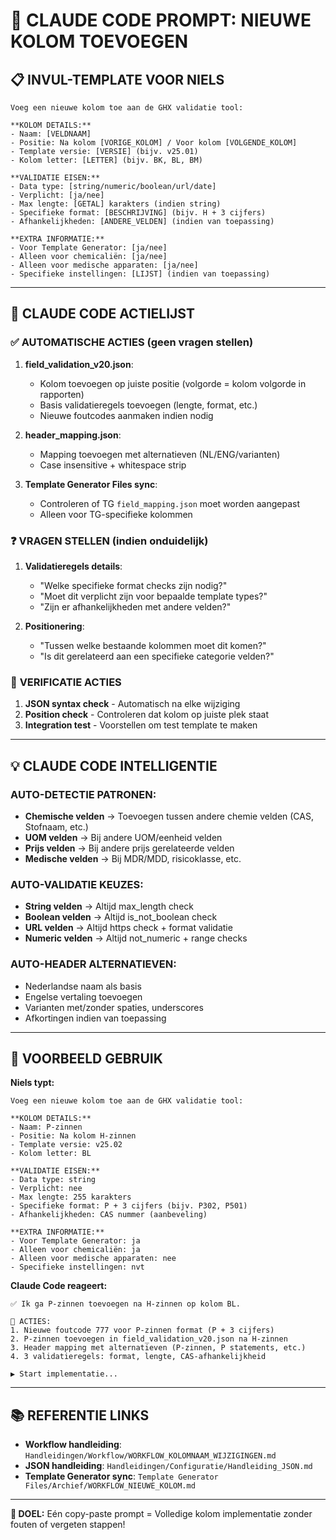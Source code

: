 # 🚀 CLAUDE CODE PROMPT: NIEUWE KOLOM TOEVOEGEN

## 📋 INVUL-TEMPLATE VOOR NIELS

```
Voeg een nieuwe kolom toe aan de GHX validatie tool:

**KOLOM DETAILS:**
- Naam: [VELDNAAM]
- Positie: Na kolom [VORIGE_KOLOM] / Voor kolom [VOLGENDE_KOLOM]
- Template versie: [VERSIE] (bijv. v25.01)
- Kolom letter: [LETTER] (bijv. BK, BL, BM)

**VALIDATIE EISEN:**
- Data type: [string/numeric/boolean/url/date]
- Verplicht: [ja/nee]
- Max lengte: [GETAL] karakters (indien string)
- Specifieke format: [BESCHRIJVING] (bijv. H + 3 cijfers)
- Afhankelijkheden: [ANDERE_VELDEN] (indien van toepassing)

**EXTRA INFORMATIE:**
- Voor Template Generator: [ja/nee]
- Alleen voor chemicaliën: [ja/nee]
- Alleen voor medische apparaten: [ja/nee]
- Specifieke instellingen: [LIJST] (indien van toepassing)
```

---

## 🤖 CLAUDE CODE ACTIELIJST

### ✅ **AUTOMATISCHE ACTIES** (geen vragen stellen)
1. **field_validation_v20.json**:
   - Kolom toevoegen op juiste positie (volgorde = kolom volgorde in rapporten)
   - Basis validatieregels toevoegen (lengte, format, etc.)
   - Nieuwe foutcodes aanmaken indien nodig

2. **header_mapping.json**:
   - Mapping toevoegen met alternatieven (NL/ENG/varianten)
   - Case insensitive + whitespace strip

3. **Template Generator Files sync**:
   - Controleren of TG `field_mapping.json` moet worden aangepast
   - Alleen voor TG-specifieke kolommen

### ❓ **VRAGEN STELLEN** (indien onduidelijk)
1. **Validatieregels details**:
   - "Welke specifieke format checks zijn nodig?"
   - "Moet dit verplicht zijn voor bepaalde template types?"
   - "Zijn er afhankelijkheden met andere velden?"

2. **Positionering**:
   - "Tussen welke bestaande kolommen moet dit komen?"
   - "Is dit gerelateerd aan een specifieke categorie velden?"

### 🧪 **VERIFICATIE ACTIES**
1. **JSON syntax check** - Automatisch na elke wijziging
2. **Position check** - Controleren dat kolom op juiste plek staat
3. **Integration test** - Voorstellen om test template te maken

---

## 💡 **CLAUDE CODE INTELLIGENTIE**

### **AUTO-DETECTIE PATRONEN:**
- **Chemische velden** → Toevoegen tussen andere chemie velden (CAS, Stofnaam, etc.)
- **UOM velden** → Bij andere UOM/eenheid velden
- **Prijs velden** → Bij andere prijs gerelateerde velden  
- **Medische velden** → Bij MDR/MDD, risicoklasse, etc.

### **AUTO-VALIDATIE KEUZES:**
- **String velden** → Altijd max_length check
- **Boolean velden** → Altijd is_not_boolean check  
- **URL velden** → Altijd https check + format validatie
- **Numeric velden** → Altijd not_numeric + range checks

### **AUTO-HEADER ALTERNATIEVEN:**
- Nederlandse naam als basis
- Engelse vertaling toevoegen
- Varianten met/zonder spaties, underscores
- Afkortingen indien van toepassing

---

## 🎯 **VOORBEELD GEBRUIK**

**Niels typt:**
```
Voeg een nieuwe kolom toe aan de GHX validatie tool:

**KOLOM DETAILS:**
- Naam: P-zinnen
- Positie: Na kolom H-zinnen
- Template versie: v25.02
- Kolom letter: BL

**VALIDATIE EISEN:**
- Data type: string
- Verplicht: nee
- Max lengte: 255 karakters
- Specifieke format: P + 3 cijfers (bijv. P302, P501)
- Afhankelijkheden: CAS nummer (aanbeveling)

**EXTRA INFORMATIE:**
- Voor Template Generator: ja
- Alleen voor chemicaliën: ja
- Alleen voor medische apparaten: nee
- Specifieke instellingen: nvt
```

**Claude Code reageert:**
```
✅ Ik ga P-zinnen toevoegen na H-zinnen op kolom BL.

🔧 ACTIES:
1. Nieuwe foutcode 777 voor P-zinnen format (P + 3 cijfers)
2. P-zinnen toevoegen in field_validation_v20.json na H-zinnen
3. Header mapping met alternatieven (P-zinnen, P statements, etc.)
4. 3 validatieregels: format, lengte, CAS-afhankelijkheid

▶️ Start implementatie...
```

---

## 📚 **REFERENTIE LINKS**

- **Workflow handleiding**: `Handleidingen/Workflow/WORKFLOW_KOLOMNAAM_WIJZIGINGEN.md`
- **JSON handleiding**: `Handleidingen/Configuratie/Handleiding_JSON.md`
- **Template Generator sync**: `Template Generator Files/Archief/WORKFLOW_NIEUWE_KOLOM.md`

---

**🎯 DOEL:** Eén copy-paste prompt = Volledige kolom implementatie zonder fouten of vergeten stappen!